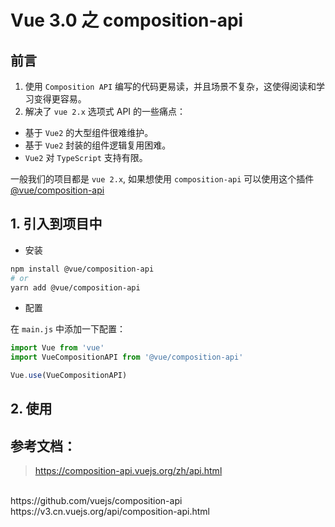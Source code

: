 # Vue 3.0 之 composition-api

## 前言
1. 使用 `Composition API` 编写的代码更易读，并且场景不复杂，这使得阅读和学习变得更容易。
2. 解决了 `vue 2.x` 选项式 API 的一些痛点：

- 基于 `Vue2` 的大型组件很难维护。
- 基于 `Vue2` 封装的组件逻辑复用困难。
- `Vue2` 对 `TypeScript` 支持有限。

一般我们的项目都是 `vue 2.x`, 如果想使用 `composition-api`
可以使用这个插件 [@vue/composition-api](https://github.com/vuejs/composition-api)

## 1. 引入到项目中
- 安装
```bash
npm install @vue/composition-api
# or
yarn add @vue/composition-api
```
- 配置

在 `main.js` 中添加一下配置：
```js
import Vue from 'vue'
import VueCompositionAPI from '@vue/composition-api'

Vue.use(VueCompositionAPI)
```

## 2. 使用




## 参考文档：
> https://composition-api.vuejs.org/zh/api.html
<br>
https://github.com/vuejs/composition-api
<br>
https://v3.cn.vuejs.org/api/composition-api.html